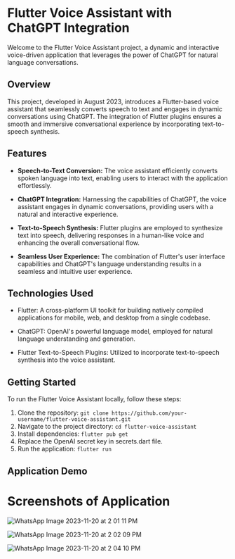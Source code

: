 

# Flutter Voice Assistant with ChatGPT Integration

Welcome to the Flutter Voice Assistant project, a dynamic and interactive voice-driven application that leverages the power of ChatGPT for natural language conversations.

## Overview

This project, developed in August 2023, introduces a Flutter-based voice assistant that seamlessly converts speech to text and engages in dynamic conversations using ChatGPT. The integration of Flutter plugins ensures a smooth and immersive conversational experience by incorporating text-to-speech synthesis.

## Features

- **Speech-to-Text Conversion:** The voice assistant efficiently converts spoken language into text, enabling users to interact with the application effortlessly.

- **ChatGPT Integration:** Harnessing the capabilities of ChatGPT, the voice assistant engages in dynamic conversations, providing users with a natural and interactive experience.

- **Text-to-Speech Synthesis:** Flutter plugins are employed to synthesize text into speech, delivering responses in a human-like voice and enhancing the overall conversational flow.

- **Seamless User Experience:** The combination of Flutter's user interface capabilities and ChatGPT's language understanding results in a seamless and intuitive user experience.

## Technologies Used

- Flutter: A cross-platform UI toolkit for building natively compiled applications for mobile, web, and desktop from a single codebase.

- ChatGPT: OpenAI's powerful language model, employed for natural language understanding and generation.

- Flutter Text-to-Speech Plugins: Utilized to incorporate text-to-speech synthesis into the voice assistant.

## Getting Started

To run the Flutter Voice Assistant locally, follow these steps:

1. Clone the repository: `git clone https://github.com/your-username/flutter-voice-assistant.git`
2. Navigate to the project directory: `cd flutter-voice-assistant`
3. Install dependencies: `flutter pub get`
4. Replace the OpenAI secret key in secrets.dart file.
5. Run the application: `flutter run`


## Application Demo
# Screenshots of Application
![WhatsApp Image 2023-11-20 at 2 01 11 PM](https://github.com/suryabarandevi/Voice-Assistant-Using-ChatGPT-API/assets/113005690/38554174-ea37-4239-a647-78fb2dace9c6)


![WhatsApp Image 2023-11-20 at 2 02 09 PM](https://github.com/suryabarandevi/Voice-Assistant-Using-ChatGPT-API/assets/113005690/0636a9f6-e560-4254-bc13-b3a0e6cf2b19)


![WhatsApp Image 2023-11-20 at 2 04 10 PM](https://github.com/suryabarandevi/Voice-Assistant-Using-ChatGPT-API/assets/113005690/86fa27ac-19bf-48f1-8f61-a7cc73c1186d)





